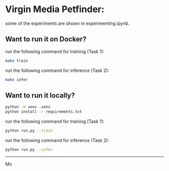 # Virgin Media Petfinder:

some of the experiments are shown in experimenting.ipynb.

## Want to run it on Docker?

run the following command for training (Task 1):
```bash
make train
```

run the following command for inference (Task 2):
```bash
make infer
```

## Want to run it locally?

```bash
python -m venv .venv
python install -r requirements.txt
```

run the following command for training (Task 1):
```bash
python run.py --train
```

run the following command for inference (Task 2):
```bash
python run.py --infer
```

------
Mo

